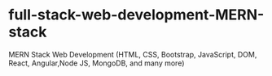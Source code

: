 # full-stack-web-development-MERN-stack
MERN Stack Web Development (HTML, CSS, Bootstrap, JavaScript, DOM, React, Angular,Node JS, MongoDB, and many more)
